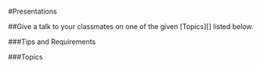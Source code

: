 #Presentations

##Give a talk to your classmates on one of the given [Topics][] listed below. 

###Tips and Requirements



###Topics
